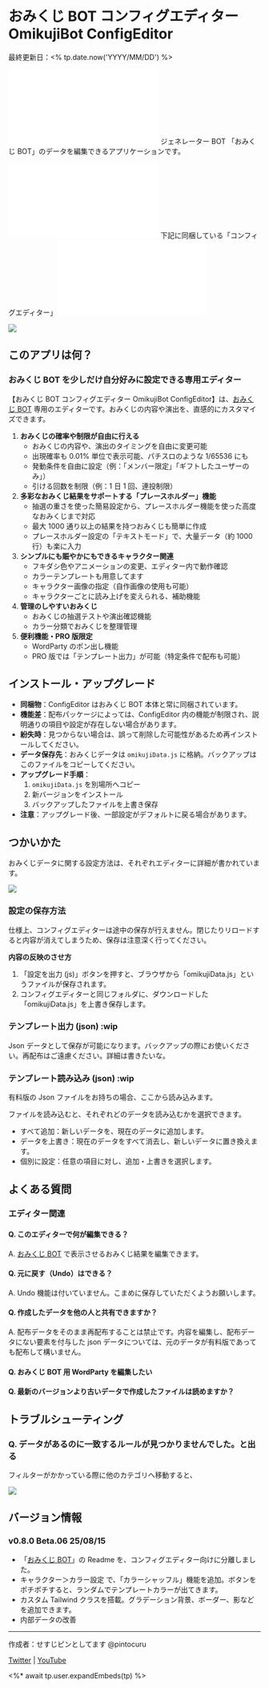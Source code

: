 # おみくじ BOT コンフィグエディター OmikujiBot ConfigEditor

最終更新日：<% tp.date.now('YYYY/MM/DD') %>

![](../../template/intro/intro_11.md) ジェネレーター BOT 「おみくじ BOT」のデータを編集できるアプリケーションです。

![](../../template/intro/intro_12.md) 下記に同梱している「コンフィグエディター」![](../../template/intro/intro_13.md)

![](../../template/intro/intro_21_hazimeni)

## このアプリは何？

### おみくじ BOT を少しだけ自分好みに設定できる専用エディター

【おみくじ BOT コンフィグエディター OmikujiBot ConfigEditor】は、[おみくじ BOT](../OmikujiBot/README.md) 専用のエディターです。おみくじの内容や演出を、直感的にカスタマイズできます。

1. **おみくじの確率や制限が自由に行える**
	- おみくじの内容や、演出のタイミングを自由に変更可能
	- 出現確率も 0.01% 単位で表示可能、パチスロのような 1/65536 にも
	- 発動条件を自由に設定（例：「メンバー限定」「ギフトしたユーザーのみ」）
	- 引ける回数を制限（例：1 日 1 回、連投制限）
2. **多彩なおみくじ結果をサポートする「プレースホルダー」機能**
	- 抽選の重さを使った簡易設定から、プレースホルダー機能を使った高度なおみくじまで対応
	- 最大 1000 通り以上の結果を持つおみくじも簡単に作成
	- プレースホルダー設定の「テキストモード」で、大量データ（約 1000 行）も楽に入力
3. **シンプルにも賑やかにもできるキャラクター関連**
	- フキダシ色やアニメーションの変更、エディター内で動作確認
	- カラーテンプレートも用意してます
	- キャラクター画像の指定（自作画像の使用も可能）
	- キャラクターごとに読み上げを変えられる、補助機能
4. **管理のしやすいおみくじ**
	- おみくじの抽選テストや演出確認機能
	- カラー分類でおみくじを整理管理
5. **便利機能・PRO 版限定**
	- WordParty のポン出し機能
	- PRO 版では「テンプレート出力」が可能（特定条件で配布も可能）

## インストール・アップグレード

- **同梱物**：ConfigEditor はおみくじ BOT 本体と常に同梱されています。
- **機能差**：配布パッケージによっては、ConfigEditor 内の機能が制限され、説明通りの項目や設定が存在しない場合があります。
- **紛失時**：見つからない場合は、誤って削除した可能性があるため再インストールしてください。
- **データ保存先**：おみくじデータは `omikujiData.js` に格納。バックアップはこのファイルをコピーしてください。
- **アップグレード手順**：
    1. `omikujiData.js` を別場所へコピー
    2. 新バージョンをインストール
    3. バックアップしたファイルを上書き保存
- **注意**：アップグレード後、一部設定がデフォルトに戻る場合があります。

## つかいかた

おみくじデータに関する設定方法は、それぞれエディターに詳細が書かれています。

![](images/Pasted%20image%2020250815065339.png)

### 設定の保存方法

仕様上、コンフィグエディターは途中の保存が行えません。閉じたりリロードすると内容が消えてしまうため、保存は注意深く行ってください。

**内容の反映のさせ方**

1. 「設定を出力 (js)」ボタンを押すと、ブラウザから「omikujiData.js」というファイルが保存されます。
2. コンフィグエディターと同じフォルダに、ダウンロードした「omikujiData.js」を上書き保存します。

### テンプレート出力 (json) :wip

Json データとして保存が可能になります。バックアップの際にお使いください。再配布はご遠慮ください。詳細は書きたいな。

### テンプレート読み込み (json) :wip

有料版の Json ファイルをお持ちの場合、ここから読み込みます。

ファイルを読み込むと、それぞれどのデータを読み込むかを選択できます。

- すべて追加：新しいデータを、現在のデータに追加します。
- データを上書き：現在のデータをすべて消去し、新しいデータに置き換えます。
- 個別に設定：任意の項目に対し、追加・上書きを選択します。

## よくある質問

### エディター関連

#### Q. このエディターで何が編集できる？

A. [おみくじ BOT](../OmikujiBot/README.md) で表示させるおみくじ結果を編集できます。

#### Q. 元に戻す（Undo）はできる？

A. Undo 機能は付いていません。こまめに保存していただくようお願いします。

#### Q. 作成したデータを他の人と共有できますか？

A. 配布データをそのまま再配布することは禁止です。内容を編集し、配布データにない要素を付与した json データについては、元のデータが有料版であっても配布して構いません。

#### Q. おみくじ BOT 用 WordParty を編集したい

#### Q. 最新のバージョンより古いデータで作成したファイルは読めますか？

## トラブルシューティング

### Q. データがあるのに一致するルールが見つかりませんでした。と出る

フィルターがかかっている際に他のカテゴリへ移動すると、

![](images/Pasted%20image%2020250815065458.png)

## バージョン情報

### v0.8.0 Beta.06 25/08/15

- 「[おみくじ BOT](../OmikujiBot/README.md)」の Readme を、コンフィグエディター向けに分離しました。
- キャラクター＞カラー設定 で、「カラーシャッフル」機能を追加。ボタンをポチポチすると、ランダムでテンプレートカラーが出てきます。
- カスタム Tailwind クラスを搭載。グラデーション背景、ボーダー、影などを追加できます。
- 内部データの改善

---

作成者：せすじピンとしてます @pintocuru

[Twitter](https://twitter.com/pintocuru) | [YouTube](https://www.youtube.com/@pintocuru)

<%* await tp.user.expandEmbeds(tp) %>